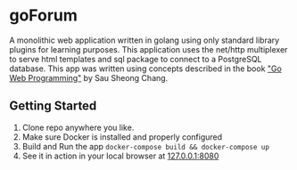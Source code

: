 # goForum
A monolithic web application written in golang using only standard library plugins for learning purposes. This application uses the net/http multiplexer to serve html templates and sql package to connect to a PostgreSQL database. This app was written using concepts described in the book ["Go Web Programming"](https://www.amazon.com/dp/1617292567/ref=cm_sw_em_r_mt_dp_U_Sm9kCbDEZ9BH2) by Sau Sheong Chang.

## Getting Started
1. Clone repo anywhere you like.
2. Make sure Docker is installed and properly configured
3. Build and Run the app `docker-compose build && docker-compose up`
4. See it in action in your local browser at [127.0.0.1:8080](http://127.0.0.1:8080)